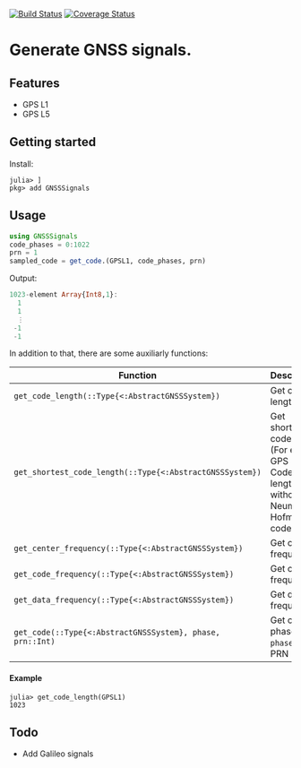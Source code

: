 [![Build Status](https://travis-ci.org/JuliaGNSS/GNSSSignals.jl.svg?branch=master)](https://travis-ci.org/JuliaGNSS/GNSSSignals.jl)
[![Coverage Status](https://coveralls.io/repos/github/JuliaGNSS/GNSSSignals.jl/badge.svg?branch=master)](https://coveralls.io/github/JuliaGNSS/GNSSSignals.jl?branch=master)

# Generate GNSS signals.

## Features

* GPS L1
* GPS L5

## Getting started

Install:
```julia-repl
julia> ]
pkg> add GNSSSignals
```

## Usage

```julia
using GNSSSignals
code_phases = 0:1022
prn = 1
sampled_code = get_code.(GPSL1, code_phases, prn)
```
Output:
```julia
1023-element Array{Int8,1}:
  1
  1
  ⋮
 -1
 -1
```
In addition to that, there are some auxiliarly functions:

| Function                                                | Description                                                                        |
|---------------------------------------------------------|------------------------------------------------------------------------------------|
| `get_code_length(::Type{<:AbstractGNSSSystem})`           | Get code length                                                                    |
| `get_shortest_code_length(::Type{<:AbstractGNSSSystem})`  | Get shortest code length (For e.g. GPS L5: Code length without Neuman Hofman code) |
| `get_center_frequency(::Type{<:AbstractGNSSSystem})`      | Get center frequency                                                               |
| `get_code_frequency(::Type{<:AbstractGNSSSystem})`        | Get code frequency                                                                 |
| `get_data_frequency(::Type{<:AbstractGNSSSystem})`        | Get data frequency                                                                 |
| `get_code(::Type{<:AbstractGNSSSystem}, phase, prn::Int)` | Get code at phase `phase` from PRN `prn`                                           |

#### Example

```julia-repl
julia> get_code_length(GPSL1)
1023
```

## Todo

* Add Galileo signals
